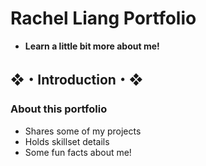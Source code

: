 # Rachel Liang Portfolio

* **Learn a little bit more about me!**

## ❖・Introduction・❖
### About this portfolio
* Shares some of my projects
* Holds skillset details
* Some fun facts about me!
